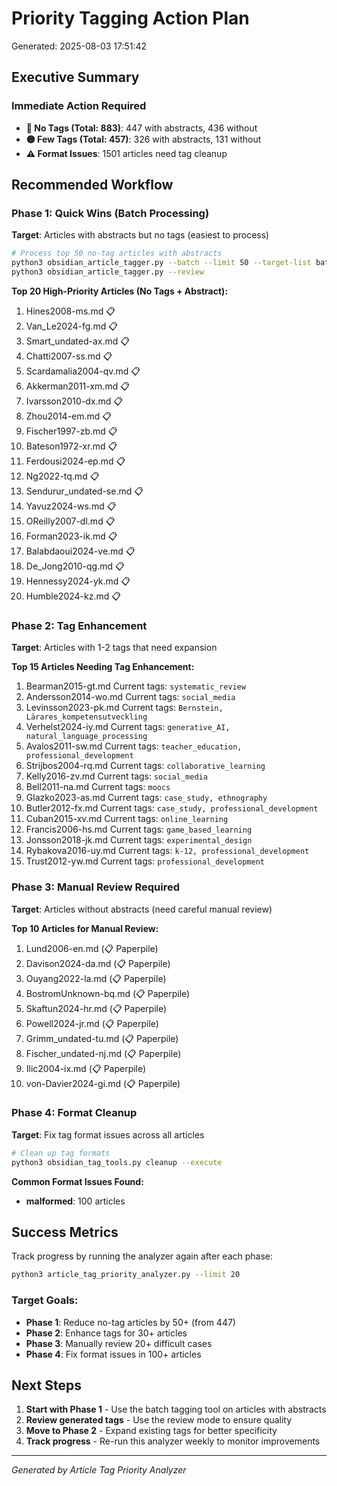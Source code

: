 
# Priority Tagging Action Plan
Generated: 2025-08-03 17:51:42

## Executive Summary

### Immediate Action Required
- **🔴 No Tags (Total: 883)**: 447 with abstracts, 436 without
- **🟡 Few Tags (Total: 457)**: 326 with abstracts, 131 without  
- **⚠️ Format Issues**: 1501 articles need tag cleanup

## Recommended Workflow

### Phase 1: Quick Wins (Batch Processing)
**Target**: Articles with abstracts but no tags (easiest to process)

```bash
# Process top 50 no-tag articles with abstracts
python3 obsidian_article_tagger.py --batch --limit 50 --target-list batch_high_priority_20250803.txt
python3 obsidian_article_tagger.py --review
```

**Top 20 High-Priority Articles (No Tags + Abstract):**
 1. Hines2008-ms.md 📋
 2. Van_Le2024-fg.md 📋
 3. Smart_undated-ax.md 📋
 4. Chatti2007-ss.md 📋
 5. Scardamalia2004-qv.md 📋
 6. Akkerman2011-xm.md 📋
 7. Ivarsson2010-dx.md 📋
 8. Zhou2014-em.md 📋
 9. Fischer1997-zb.md 📋
10. Bateson1972-xr.md 📋
11. Ferdousi2024-ep.md 📋
12. Ng2022-tq.md 📋
13. Sendurur_undated-se.md 📋
14. Yavuz2024-ws.md 📋
15. OReilly2007-dl.md 📋
16. Forman2023-ik.md 📋
17. Balabdaoui2024-ve.md 📋
18. De_Jong2010-qg.md 📋
19. Hennessy2024-yk.md 📋
20. Humble2024-kz.md 📋


### Phase 2: Tag Enhancement
**Target**: Articles with 1-2 tags that need expansion

**Top 15 Articles Needing Tag Enhancement:**
 1. Bearman2015-gt.md
    Current tags: `systematic_review`
 2. Andersson2014-wo.md
    Current tags: `social_media`
 3. Levinsson2023-pk.md
    Current tags: `Bernstein, Lärares_kompetensutveckling`
 4. Verhelst2024-iy.md
    Current tags: `generative_AI, natural_language_processing`
 5. Avalos2011-sw.md
    Current tags: `teacher_education, professional_development`
 6. Strijbos2004-rq.md
    Current tags: `collaborative_learning`
 7. Kelly2016-zv.md
    Current tags: `social_media`
 8. Bell2011-na.md
    Current tags: `moocs`
 9. Glazko2023-as.md
    Current tags: `case_study, ethnography`
10. Butler2012-fx.md
    Current tags: `case_study, professional_development`
11. Cuban2015-xv.md
    Current tags: `online_learning`
12. Francis2006-hs.md
    Current tags: `game_based_learning`
13. Jonsson2018-jk.md
    Current tags: `experimental_design`
14. Rybakova2016-uy.md
    Current tags: `k-12, professional_development`
15. Trust2012-yw.md
    Current tags: `professional_development`


### Phase 3: Manual Review Required
**Target**: Articles without abstracts (need careful manual review)

**Top 10 Articles for Manual Review:**
 1. Lund2006-en.md (📋 Paperpile)
 2. Davison2024-da.md (📋 Paperpile)
 3. Ouyang2022-la.md (📋 Paperpile)
 4. BostromUnknown-bq.md (📋 Paperpile)
 5. Skaftun2024-hr.md (📋 Paperpile)
 6. Powell2024-jr.md (📋 Paperpile)
 7. Grimm_undated-tu.md (📋 Paperpile)
 8. Fischer_undated-nj.md (📋 Paperpile)
 9. Ilic2004-ix.md (📋 Paperpile)
10. von-Davier2024-gi.md (📋 Paperpile)


### Phase 4: Format Cleanup
**Target**: Fix tag format issues across all articles

```bash
# Clean up tag formats
python3 obsidian_tag_tools.py cleanup --execute
```

**Common Format Issues Found:**
- **malformed**: 100 articles


## Success Metrics

Track progress by running the analyzer again after each phase:

```bash
python3 article_tag_priority_analyzer.py --limit 20
```

### Target Goals:
- **Phase 1**: Reduce no-tag articles by 50+ (from 447)
- **Phase 2**: Enhance tags for 30+ articles  
- **Phase 3**: Manually review 20+ difficult cases
- **Phase 4**: Fix format issues in 100+ articles

## Next Steps

1. **Start with Phase 1** - Use the batch tagging tool on articles with abstracts
2. **Review generated tags** - Use the review mode to ensure quality
3. **Move to Phase 2** - Expand existing tags for better specificity
4. **Track progress** - Re-run this analyzer weekly to monitor improvements

---
*Generated by Article Tag Priority Analyzer*
